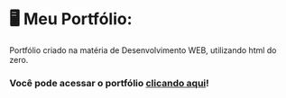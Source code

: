 # 🖥️ Meu Portfólio:
Portfólio criado na matéria de Desenvolvimento WEB, utilizando html do zero.
### Você pode acessar o portfólio [clicando aqui](https://douglaseduar.github.io/portfolio/)!
<br>
<br>
